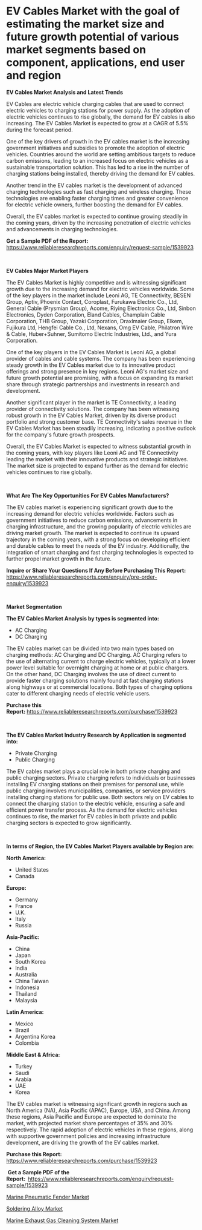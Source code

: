 <p><h1>EV Cables Market with the goal of estimating the market size and future growth potential of various market segments based on component, applications, end user and region</h1></p><p><strong>EV Cables Market Analysis and Latest Trends</strong></p>
<p><p>EV Cables are electric vehicle charging cables that are used to connect electric vehicles to charging stations for power supply. As the adoption of electric vehicles continues to rise globally, the demand for EV cables is also increasing. The EV Cables Market is expected to grow at a CAGR of 5.5% during the forecast period.</p><p>One of the key drivers of growth in the EV cables market is the increasing government initiatives and subsidies to promote the adoption of electric vehicles. Countries around the world are setting ambitious targets to reduce carbon emissions, leading to an increased focus on electric vehicles as a sustainable transportation solution. This has led to a rise in the number of charging stations being installed, thereby driving the demand for EV cables.</p><p>Another trend in the EV cables market is the development of advanced charging technologies such as fast charging and wireless charging. These technologies are enabling faster charging times and greater convenience for electric vehicle owners, further boosting the demand for EV cables.</p><p>Overall, the EV cables market is expected to continue growing steadily in the coming years, driven by the increasing penetration of electric vehicles and advancements in charging technologies.</p></p>
<p><strong>Get a Sample PDF of the Report:&nbsp;</strong> <a href="https://www.reliableresearchreports.com/enquiry/request-sample/1539923">https://www.reliableresearchreports.com/enquiry/request-sample/1539923</a></p>
<p>&nbsp;</p>
<p><strong>EV Cables Major Market Players</strong></p>
<p><p>The EV Cables Market is highly competitive and is witnessing significant growth due to the increasing demand for electric vehicles worldwide. Some of the key players in the market include Leoni AG, TE Connectivity, BESEN Group, Aptiv, Phoenix Contact, Coroplast, Furukawa Electric Co., Ltd, General Cable (Prysmian Group), Acome, Riying Electronics Co., Ltd, Sinbon Electronics, Dyden Corporation, Eland Cables, Champlain Cable Corporation, THB Group, Yazaki Corporation, Draxlmaier Group, Elkem, Fujikura Ltd, Hengfei Cable Co., Ltd, Nexans, Omg EV Cable, Philatron Wire & Cable, Huber+Suhner, Sumitomo Electric Industries, Ltd., and Yura Corporation.</p><p>One of the key players in the EV Cables Market is Leoni AG, a global provider of cables and cable systems. The company has been experiencing steady growth in the EV Cables market due to its innovative product offerings and strong presence in key regions. Leoni AG's market size and future growth potential are promising, with a focus on expanding its market share through strategic partnerships and investments in research and development.</p><p>Another significant player in the market is TE Connectivity, a leading provider of connectivity solutions. The company has been witnessing robust growth in the EV Cables Market, driven by its diverse product portfolio and strong customer base. TE Connectivity's sales revenue in the EV Cables Market has been steadily increasing, indicating a positive outlook for the company's future growth prospects.</p><p>Overall, the EV Cables Market is expected to witness substantial growth in the coming years, with key players like Leoni AG and TE Connectivity leading the market with their innovative products and strategic initiatives. The market size is projected to expand further as the demand for electric vehicles continues to rise globally.</p></p>
<p>&nbsp;</p>
<p><strong>What Are The Key Opportunities For EV Cables Manufacturers?</strong></p>
<p><p>The EV cables market is experiencing significant growth due to the increasing demand for electric vehicles worldwide. Factors such as government initiatives to reduce carbon emissions, advancements in charging infrastructure, and the growing popularity of electric vehicles are driving market growth. The market is expected to continue its upward trajectory in the coming years, with a strong focus on developing efficient and durable cables to meet the needs of the EV industry. Additionally, the integration of smart charging and fast charging technologies is expected to further propel market growth in the future.</p></p>
<p><strong>Inquire or Share Your Questions If Any Before Purchasing This Report:</strong> <a href="https://www.reliableresearchreports.com/enquiry/pre-order-enquiry/1539923">https://www.reliableresearchreports.com/enquiry/pre-order-enquiry/1539923</a></p>
<p>&nbsp;</p>
<p><strong>Market Segmentation</strong></p>
<p><strong>The EV Cables Market Analysis by types is segmented into:</strong></p>
<p><ul><li>AC Charging</li><li>DC Charging</li></ul></p>
<p><p>The EV cables market can be divided into two main types based on charging methods: AC Charging and DC Charging. AC Charging refers to the use of alternating current to charge electric vehicles, typically at a lower power level suitable for overnight charging at home or at public chargers. On the other hand, DC Charging involves the use of direct current to provide faster charging solutions mainly found at fast charging stations along highways or at commercial locations. Both types of charging options cater to different charging needs of electric vehicle users.</p></p>
<p><strong>Purchase this Report:&nbsp;</strong><a href="https://www.reliableresearchreports.com/purchase/1539923">https://www.reliableresearchreports.com/purchase/1539923</a></p>
<p>&nbsp;</p>
<p><strong>The EV Cables Market Industry Research by Application is segmented into:</strong></p>
<p><ul><li>Private Charging</li><li>Public Charging</li></ul></p>
<p><p>The EV cables market plays a crucial role in both private charging and public charging sectors. Private charging refers to individuals or businesses installing EV charging stations on their premises for personal use, while public charging involves municipalities, companies, or service providers installing charging stations for public use. Both sectors rely on EV cables to connect the charging station to the electric vehicle, ensuring a safe and efficient power transfer process. As the demand for electric vehicles continues to rise, the market for EV cables in both private and public charging sectors is expected to grow significantly.</p></p>
<p>&nbsp;</p>
<p><strong>In terms of Region, the EV Cables Market Players available by Region are:</strong></p>
<p>
    <p> <strong> North America: </strong>
        <ul>
            <li>United States</li>
            <li>Canada</li>
        </ul>
        </p> 
    <p> <strong> Europe: </strong>
        <ul>
            <li>Germany</li>
            <li>France</li>
            <li>U.K.</li>
            <li>Italy</li>
            <li>Russia</li>
        </ul>
        </p> 
    <p> <strong> Asia-Pacific: </strong>
        <ul>
            <li>China</li>
            <li>Japan</li>
            <li>South Korea</li>
            <li>India</li>
            <li>Australia</li>
            <li>China Taiwan</li>
            <li>Indonesia</li>
            <li>Thailand</li>
            <li>Malaysia</li>
        </ul>
        </p> 
    <p> <strong> Latin America: </strong>
        <ul>
            <li>Mexico</li>
            <li>Brazil</li>
            <li>Argentina Korea</li>
            <li>Colombia</li>
        </ul>
        </p> 
    <p> <strong> Middle East & Africa: </strong>
        <ul>
            <li>Turkey</li>
            <li>Saudi</li>
            <li>Arabia</li>
            <li>UAE</li>
            <li>Korea</li>
        </ul>
    </p>
    </p>
<p><p>The EV cables market is witnessing significant growth in regions such as North America (NA), Asia Pacific (APAC), Europe, USA, and China. Among these regions, Asia Pacific and Europe are expected to dominate the market, with projected market share percentages of 35% and 30% respectively. The rapid adoption of electric vehicles in these regions, along with supportive government policies and increasing infrastructure development, are driving the growth of the EV cables market.</p></p>
<p><strong>Purchase this Report: </strong><a href="https://www.reliableresearchreports.com/purchase/1539923">https://www.reliableresearchreports.com/purchase/1539923</a></p>
<p>&nbsp;<strong>Get a Sample PDF of the Report:&nbsp;&nbsp;</strong><a href="https://www.reliableresearchreports.com/enquiry/request-sample/1539923">https://www.reliableresearchreports.com/enquiry/request-sample/1539923</a></p>
<p><strong></strong></p>
<p><p><a href="https://view.publitas.com/reportprime-1/marine-pneumatic-fender-market-size-growing-and-forecasted-for-period-from-2023-2030-and-provides-complete-market-analysis-of-this-market/">Marine Pneumatic Fender Market</a></p><p><a href="https://view.publitas.com/reportprime-1/soldering-alloy-market-challenges-opportunities-and-growth-drivers-and-major-market-players-forecasted-for-period-from-2023-2030/">Soldering Alloy Market</a></p><p><a href="https://view.publitas.com/reportprime-1/marine-exhaust-gas-cleaning-system-market-research-report-reveals-the-latest-trends-and-opportunities-of-this-market-for-period-from-2023-2030/">Marine Exhaust Gas Cleaning System Market</a></p></p>